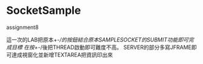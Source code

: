 # SocketSample
assignment8


這一次的LAB把原本+-*/的按鈕結合原本SAMPLESOCKET的SUBMIT功能即可完成目標
在按+-*/後把THREAD啟動即可難度不高。 
SERVER的部分多寫JFRAME即可達成視窗化並新增TEXTAREA把資訊印出來
